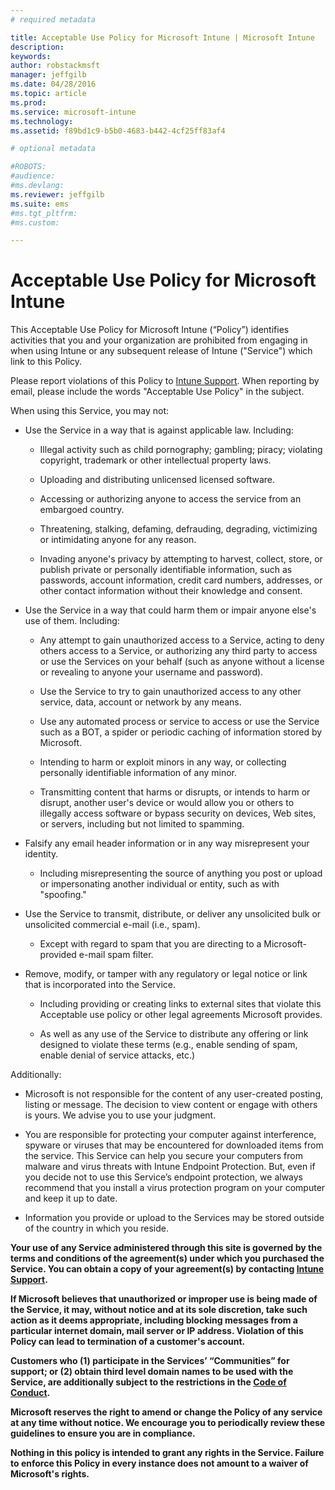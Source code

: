 ```yaml
---
# required metadata

title: Acceptable Use Policy for Microsoft Intune | Microsoft Intune
description:
keywords:
author: robstackmsft
manager: jeffgilb
ms.date: 04/28/2016
ms.topic: article
ms.prod:
ms.service: microsoft-intune
ms.technology:
ms.assetid: f89bd1c9-b5b0-4683-b442-4cf25ff83af4

# optional metadata

#ROBOTS:
#audience:
#ms.devlang:
ms.reviewer: jeffgilb
ms.suite: ems
#ms.tgt_pltfrm:
#ms.custom:

---
```


# Acceptable Use Policy for Microsoft Intune
This Acceptable Use Policy for Microsoft Intune (“Policy”) identifies activities that you and your organization are prohibited from engaging in when using Intune or any subsequent release of Intune ("Service") which link to this Policy.

Please report violations of this Policy to [Intune Support](http://go.microsoft.com/fwlink/?LinkID=242283). When reporting by email, please include the words "Acceptable Use Policy" in the subject.

When using this Service, you may not:

-   Use the Service in a way that is against applicable law. Including:

    -   Illegal activity such as child pornography; gambling; piracy; violating copyright, trademark or other intellectual property laws.

    -   Uploading and distributing unlicensed licensed software.

    -   Accessing or authorizing anyone to access the service from an embargoed country.

    -   Threatening, stalking, defaming, defrauding, degrading, victimizing or intimidating anyone for any reason.

    -   Invading anyone's privacy by attempting to harvest, collect, store, or publish private or personally identifiable information, such as passwords, account information, credit card numbers, addresses, or other contact information without their knowledge and consent.

-   Use the Service in a way that could harm them or impair anyone else's use of them. Including:

    -   Any attempt to gain unauthorized access to a Service, acting to deny others access to a Service, or authorizing any third party to access or use the Services on your behalf (such as anyone without a license or revealing to anyone your username and password).

    -   Use the Service to try to gain unauthorized access to any other service, data, account or network by any means.

    -   Use any automated process or service to access or use the Service such as a BOT, a spider or periodic caching of information stored by Microsoft.

    -   Intending to harm or exploit minors in any way, or collecting personally identifiable information of any minor.

    -   Transmitting content that harms or disrupts, or intends to harm or disrupt, another user's device or would allow you or others to illegally access software or bypass security on devices, Web sites, or servers, including but not limited to spamming.

-   Falsify any email header information or in any way misrepresent your identity.

    -   Including misrepresenting the source of anything you post or upload or impersonating another individual or entity, such as with "spoofing."

-   Use the Service to transmit, distribute, or deliver any unsolicited bulk or unsolicited commercial e-mail (i.e., spam).

    -   Except with regard to spam that you are directing to a Microsoft-provided e-mail spam filter.

-   Remove, modify, or tamper with any regulatory or legal notice or link that is incorporated into the Service.

    -   Including providing or creating links to external sites that violate this Acceptable use policy or other legal agreements Microsoft provides.

    -   As well as any use of the Service to distribute any offering or link designed to violate these terms (e.g., enable sending of spam, enable denial of service attacks, etc.)

Additionally:

-   Microsoft is not responsible for the content of any user-created posting, listing or message. The decision to view content or engage with others is yours. We advise you to use your judgment.

-   You are responsible for protecting your computer against interference, spyware or viruses that may be encountered for downloaded items from the service. This Service can help you secure your computers from malware and virus threats with Intune Endpoint Protection. But, even if you decide not to use this Service’s endpoint protection, we always recommend that you install a virus protection program on your computer and keep it up to date.

-   Information you provide or upload to the Services may be stored outside of the country in which you reside.

**Your use of any Service administered through this site is governed by the terms and conditions of the agreement(s) under which you purchased the Service. You can obtain a copy of your agreement(s) by contacting [Intune Support](http://go.microsoft.com/fwlink/?LinkID=242283).**

**If Microsoft believes that unauthorized or improper use is being made of the Service, it may, without notice and at its sole discretion, take such action as it deems appropriate, including blocking messages from a particular internet domain, mail server or IP address. Violation of this Policy can lead to termination of a customer's account.**

**Customers who (1) participate in the Services’ “Communities” for support; or (2) obtain third level domain names to be used with the Service, are additionally subject to the restrictions in the [Code of Conduct](http://go.microsoft.com/fwlink/?LinkId=203310).**

**Microsoft reserves the right to amend or change the Policy of any service at any time without notice. We encourage you to periodically review these guidelines to ensure you are in compliance.**

**Nothing in this policy is intended to grant any rights in the Service. Failure to enforce this Policy in every instance does not amount to a waiver of Microsoft's rights.**
